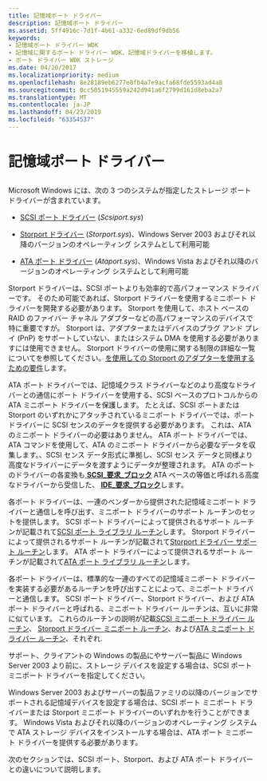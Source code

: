 ```yaml
---
title: 記憶域ポート ドライバー
description: 記憶域ポート ドライバー
ms.assetid: 5ff4916c-7d1f-4b61-a332-6ed89df9db56
keywords:
- 記憶域ポート ドライバー WDK
- 記憶域に関するポート ドライバー WDK、記憶域ドライバーを移植します。
- ポート ドライバー WDK ストレージ
ms.date: 04/20/2017
ms.localizationpriority: medium
ms.openlocfilehash: 8e28189eb6277e8fb4a7e9acfa68fde5593ad4a8
ms.sourcegitcommit: 0cc5051945559a242d941a6f2799d161d8eba2a7
ms.translationtype: MT
ms.contentlocale: ja-JP
ms.lasthandoff: 04/23/2019
ms.locfileid: "63354537"
---
```

# <a name="storage-port-drivers"></a>記憶域ポート ドライバー


## <span id="ddk_storage_port_drivers_kg"></span><span id="DDK_STORAGE_PORT_DRIVERS_KG"></span>


Microsoft Windows には、次の 3 つのシステムが指定したストレージ ポート ドライバーが含まれています。

-   [SCSI ポート ドライバー](scsi-port-driver.md) (*Scsiport.sys*)

-   [Storport ドライバー](storport-driver.md) (*Storport.sys*)、Windows Server 2003 およびそれ以降のバージョンのオペレーティング システムとして利用可能

-   [ATA ポート ドライバー](ata-port-driver.md) (*Ataport.sys*)、Windows Vista およびそれ以降のバージョンのオペレーティング システムとして利用可能

Storport ドライバーは、SCSI ポートよりも効率的で高パフォーマンス ドライバーです。 そのため可能であれば、Storport ドライバーを使用するミニポート ドライバーを開発する必要があります。 Storport を使用して、ホスト ベースの RAID のファイバー チャネル アダプターなどの高パフォーマンスのデバイスで特に重要ですが。 Storport は、アダプターまたはデバイスのプラグ アンド プレイ (PnP) をサポートしていない、またはシステム DMA を使用する必要がありますには使用できません。 Storport ドライバーの使用に関する制限の詳細な一覧についてを参照してください。[を使用しての Storport のアダプターを使用するための要件](requirements-for-using-storport-with-an-adapter.md)します。

ATA ポート ドライバーでは、記憶域クラス ドライバーなどのより高度なドライバーとの通信にポート ドライバーを使用する、SCSI ベースのプロトコルからの ATA ミニポート ドライバーを保護します。 たとえば、SCSI ポートまたは Storport のいずれかにアタッチされているミニポート ドライバーでは、ポート ドライバーに SCSI センスのデータを提供する必要があります。 これは、ATA のミニポート ドライバーの必要はありません。 ATA ポート ドライバーでは、ATA コマンドを使用して、ATA のミニポート ドライバーから必要なデータを収集します。、SCSI センス データ形式に準拠し、SCSI センス データと同様より高度なドライバーにデータを渡すようにデータが整理されます。 ATA のポートのドライバーの各変換も[ **SCSI\_要求\_ブロック**](https://msdn.microsoft.com/library/windows/hardware/ff565393) ATA ベースの等価と呼ばれる高度なドライバーから受信した、 [**IDE\_要求\_ブロック**](https://msdn.microsoft.com/library/windows/hardware/ff559140)します。

各ポート ドライバーは、一連のベンダーから提供された記憶域ミニポート ドライバーと通信しを呼び出す、ミニポート ドライバーのサポート ルーチンのセットを提供します。 SCSI ポート ドライバーによって提供されるサポート ルーチンが記載されて[SCSI ポート ライブラリ ルーチン](https://msdn.microsoft.com/library/windows/hardware/ff565375)します。 Storport ドライバーによって提供されるサポート ルーチンが記載されて[Storport ドライバー サポート ルーチン](https://msdn.microsoft.com/library/windows/hardware/ff567548)します。 ATA ポート ドライバーによって提供されるサポート ルーチンが記載されて[ATA ポート ライブラリ ルーチン](https://msdn.microsoft.com/library/windows/hardware/ff551343)します。

各ポート ドライバーは、標準的な一連のすべての記憶域ミニポート ドライバーを実装する必要があるルーチンを呼び出すことによって、ミニポート ドライバーと通信します。 SCSI ポート ドライバー、Storport ドライバー、および ATA ポート ドライバーと呼ばれる、ミニポート ドライバー ルーチンは、互いに非常に似ています。 これらのルーチンの説明が記載[SCSI ミニポート ドライバー ルーチン](https://msdn.microsoft.com/library/windows/hardware/ff565312)、 [Storport ドライバー ミニポート ルーチン](https://msdn.microsoft.com/library/windows/hardware/ff567543)、および[ATA ミニポート ドライバー ルーチン](https://msdn.microsoft.com/library/windows/hardware/ff551318)、それぞれ.

サポート、クライアントの Windows の製品にやサーバー製品に Windows Server 2003 より前に、ストレージ デバイスを設定する場合は、SCSI ポート ミニポート ドライバーを指定してください。

Windows Server 2003 およびサーバーの製品ファミリの以降のバージョンでサポートされる記憶域デバイスを設定する場合は、SCSI ポート ミニポート ドライバーまたは Storport ミニポート ドライバーのいずれかを行うことができます。 Windows Vista およびそれ以降のバージョンのオペレーティング システムで ATA ストレージ デバイスをインストールする場合は、ATA ポート ミニポート ドライバーを提供する必要があります。

次のセクションでは、SCSI ポート、Storport、および ATA ポート ドライバーとの違いについて説明します。

 

 





